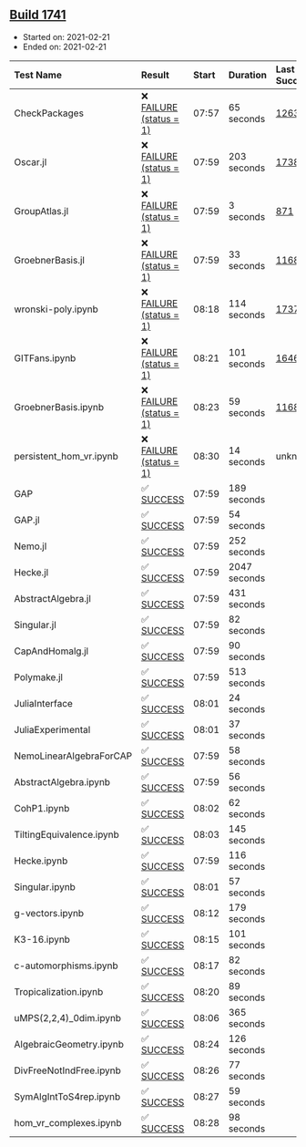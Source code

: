 ## [Build 1741](https://oscarci.mathematik.uni-kl.de/job/oscar-stable/1741/)

* Started on: 2021-02-21
* Ended on: 2021-02-21

| Test Name    | Result | Start | Duration | Last Success | First Failure |
|:-------------|:-------|:------|:---------|:-------------|:--------------|
| CheckPackages | ❌ [FAILURE (status = 1)](https://oscarci.mathematik.uni-kl.de/job/oscar-stable/1741/artifact/logs/build-1741/CheckPackages.log) | 07:57 | 65 seconds | [1263](https://oscarci.mathematik.uni-kl.de/job/oscar-stable/1263/) | [1264](https://oscarci.mathematik.uni-kl.de/job/oscar-stable/1264/) |
| Oscar.jl | ❌ [FAILURE (status = 1)](https://oscarci.mathematik.uni-kl.de/job/oscar-stable/1741/artifact/logs/build-1741/Oscar.jl.log) | 07:59 | 203 seconds | [1738](https://oscarci.mathematik.uni-kl.de/job/oscar-stable/1738/) | [1740](https://oscarci.mathematik.uni-kl.de/job/oscar-stable/1740/) |
| GroupAtlas.jl | ❌ [FAILURE (status = 1)](https://oscarci.mathematik.uni-kl.de/job/oscar-stable/1741/artifact/logs/build-1741/GroupAtlas.jl.log) | 07:59 | 3 seconds | [871](https://oscarci.mathematik.uni-kl.de/job/oscar-stable/871/) | [872](https://oscarci.mathematik.uni-kl.de/job/oscar-stable/872/) |
| GroebnerBasis.jl | ❌ [FAILURE (status = 1)](https://oscarci.mathematik.uni-kl.de/job/oscar-stable/1741/artifact/logs/build-1741/GroebnerBasis.jl.log) | 07:59 | 33 seconds | [1168](https://oscarci.mathematik.uni-kl.de/job/oscar-stable/1168/) | [1169](https://oscarci.mathematik.uni-kl.de/job/oscar-stable/1169/) |
| wronski-poly.ipynb | ❌ [FAILURE (status = 1)](https://oscarci.mathematik.uni-kl.de/job/oscar-stable/1741/artifact/logs/build-1741/wronski-poly.ipynb.log) | 08:18 | 114 seconds | [1737](https://oscarci.mathematik.uni-kl.de/job/oscar-stable/1737/) | [1738](https://oscarci.mathematik.uni-kl.de/job/oscar-stable/1738/) |
| GITFans.ipynb | ❌ [FAILURE (status = 1)](https://oscarci.mathematik.uni-kl.de/job/oscar-stable/1741/artifact/logs/build-1741/GITFans.ipynb.log) | 08:21 | 101 seconds | [1646](https://oscarci.mathematik.uni-kl.de/job/oscar-stable/1646/) | [1647](https://oscarci.mathematik.uni-kl.de/job/oscar-stable/1647/) |
| GroebnerBasis.ipynb | ❌ [FAILURE (status = 1)](https://oscarci.mathematik.uni-kl.de/job/oscar-stable/1741/artifact/logs/build-1741/GroebnerBasis.ipynb.log) | 08:23 | 59 seconds | [1168](https://oscarci.mathematik.uni-kl.de/job/oscar-stable/1168/) | [1169](https://oscarci.mathematik.uni-kl.de/job/oscar-stable/1169/) |
| persistent_hom_vr.ipynb | ❌ [FAILURE (status = 1)](https://oscarci.mathematik.uni-kl.de/job/oscar-stable/1741/artifact/logs/build-1741/persistent_hom_vr.ipynb.log) | 08:30 | 14 seconds | unknown | unknown |
| GAP | ✅ [SUCCESS](https://oscarci.mathematik.uni-kl.de/job/oscar-stable/1741/artifact/logs/build-1741/GAP.log) | 07:59 | 189 seconds |  |  |
| GAP.jl | ✅ [SUCCESS](https://oscarci.mathematik.uni-kl.de/job/oscar-stable/1741/artifact/logs/build-1741/GAP.jl.log) | 07:59 | 54 seconds |  |  |
| Nemo.jl | ✅ [SUCCESS](https://oscarci.mathematik.uni-kl.de/job/oscar-stable/1741/artifact/logs/build-1741/Nemo.jl.log) | 07:59 | 252 seconds |  |  |
| Hecke.jl | ✅ [SUCCESS](https://oscarci.mathematik.uni-kl.de/job/oscar-stable/1741/artifact/logs/build-1741/Hecke.jl.log) | 07:59 | 2047 seconds |  |  |
| AbstractAlgebra.jl | ✅ [SUCCESS](https://oscarci.mathematik.uni-kl.de/job/oscar-stable/1741/artifact/logs/build-1741/AbstractAlgebra.jl.log) | 07:59 | 431 seconds |  |  |
| Singular.jl | ✅ [SUCCESS](https://oscarci.mathematik.uni-kl.de/job/oscar-stable/1741/artifact/logs/build-1741/Singular.jl.log) | 07:59 | 82 seconds |  |  |
| CapAndHomalg.jl | ✅ [SUCCESS](https://oscarci.mathematik.uni-kl.de/job/oscar-stable/1741/artifact/logs/build-1741/CapAndHomalg.jl.log) | 07:59 | 90 seconds |  |  |
| Polymake.jl | ✅ [SUCCESS](https://oscarci.mathematik.uni-kl.de/job/oscar-stable/1741/artifact/logs/build-1741/Polymake.jl.log) | 07:59 | 513 seconds |  |  |
| JuliaInterface | ✅ [SUCCESS](https://oscarci.mathematik.uni-kl.de/job/oscar-stable/1741/artifact/logs/build-1741/JuliaInterface.log) | 08:01 | 24 seconds |  |  |
| JuliaExperimental | ✅ [SUCCESS](https://oscarci.mathematik.uni-kl.de/job/oscar-stable/1741/artifact/logs/build-1741/JuliaExperimental.log) | 08:01 | 37 seconds |  |  |
| NemoLinearAlgebraForCAP | ✅ [SUCCESS](https://oscarci.mathematik.uni-kl.de/job/oscar-stable/1741/artifact/logs/build-1741/NemoLinearAlgebraForCAP.log) | 07:59 | 58 seconds |  |  |
| AbstractAlgebra.ipynb | ✅ [SUCCESS](https://oscarci.mathematik.uni-kl.de/job/oscar-stable/1741/artifact/logs/build-1741/AbstractAlgebra.ipynb.log) | 07:59 | 56 seconds |  |  |
| CohP1.ipynb | ✅ [SUCCESS](https://oscarci.mathematik.uni-kl.de/job/oscar-stable/1741/artifact/logs/build-1741/CohP1.ipynb.log) | 08:02 | 62 seconds |  |  |
| TiltingEquivalence.ipynb | ✅ [SUCCESS](https://oscarci.mathematik.uni-kl.de/job/oscar-stable/1741/artifact/logs/build-1741/TiltingEquivalence.ipynb.log) | 08:03 | 145 seconds |  |  |
| Hecke.ipynb | ✅ [SUCCESS](https://oscarci.mathematik.uni-kl.de/job/oscar-stable/1741/artifact/logs/build-1741/Hecke.ipynb.log) | 07:59 | 116 seconds |  |  |
| Singular.ipynb | ✅ [SUCCESS](https://oscarci.mathematik.uni-kl.de/job/oscar-stable/1741/artifact/logs/build-1741/Singular.ipynb.log) | 08:01 | 57 seconds |  |  |
| g-vectors.ipynb | ✅ [SUCCESS](https://oscarci.mathematik.uni-kl.de/job/oscar-stable/1741/artifact/logs/build-1741/g-vectors.ipynb.log) | 08:12 | 179 seconds |  |  |
| K3-16.ipynb | ✅ [SUCCESS](https://oscarci.mathematik.uni-kl.de/job/oscar-stable/1741/artifact/logs/build-1741/K3-16.ipynb.log) | 08:15 | 101 seconds |  |  |
| c-automorphisms.ipynb | ✅ [SUCCESS](https://oscarci.mathematik.uni-kl.de/job/oscar-stable/1741/artifact/logs/build-1741/c-automorphisms.ipynb.log) | 08:17 | 82 seconds |  |  |
| Tropicalization.ipynb | ✅ [SUCCESS](https://oscarci.mathematik.uni-kl.de/job/oscar-stable/1741/artifact/logs/build-1741/Tropicalization.ipynb.log) | 08:20 | 89 seconds |  |  |
| uMPS(2,2,4)_0dim.ipynb | ✅ [SUCCESS](https://oscarci.mathematik.uni-kl.de/job/oscar-stable/1741/artifact/logs/build-1741/uMPS-2-2-4-_0dim.ipynb.log) | 08:06 | 365 seconds |  |  |
| AlgebraicGeometry.ipynb | ✅ [SUCCESS](https://oscarci.mathematik.uni-kl.de/job/oscar-stable/1741/artifact/logs/build-1741/AlgebraicGeometry.ipynb.log) | 08:24 | 126 seconds |  |  |
| DivFreeNotIndFree.ipynb | ✅ [SUCCESS](https://oscarci.mathematik.uni-kl.de/job/oscar-stable/1741/artifact/logs/build-1741/DivFreeNotIndFree.ipynb.log) | 08:26 | 77 seconds |  |  |
| SymAlgIntToS4rep.ipynb | ✅ [SUCCESS](https://oscarci.mathematik.uni-kl.de/job/oscar-stable/1741/artifact/logs/build-1741/SymAlgIntToS4rep.ipynb.log) | 08:27 | 59 seconds |  |  |
| hom_vr_complexes.ipynb | ✅ [SUCCESS](https://oscarci.mathematik.uni-kl.de/job/oscar-stable/1741/artifact/logs/build-1741/hom_vr_complexes.ipynb.log) | 08:28 | 98 seconds |  |  |
